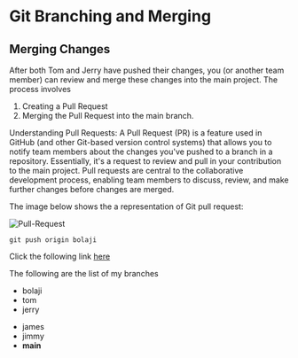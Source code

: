 # Git Branching and Merging

## Merging Changes

After both Tom and Jerry have pushed their changes, you (or another team member) can review and merge these changes into the main project. The process involves

1. Creating a Pull Request 
2. Merging the Pull Request into the main branch. 

Understanding Pull Requests: A Pull Request (PR) is a feature used in GitHub (and other Git-based version control systems) that allows you to notify team members about the changes you've pushed to a branch in a repository. Essentially, it's a request to review and pull in your contribution to the main project. Pull requests are central to the collaborative development process, enabling team members to discuss, review, and make further changes before changes are merged.

The image below shows the a representation of Git pull request:

![Pull-Request](<Images/Screenshot 2024-11-14 at 2.23.23 AM.png>)

`git push origin bolaji`

Click the following link [here](www.google.com)

The following are the list of my branches

- bolaji
- tom
- jerry

* james
* jimmy
* **main**